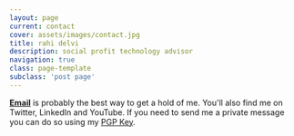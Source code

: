 ```yaml
---
layout: page
current: contact
cover: assets/images/contact.jpg
title: rahi delvi
description: social profit technology advisor
navigation: true
class: page-template
subclass: 'post page'
---
```


<a href="mailto:rahi@socialprofit.us?subject=Question"><strong>Email</strong></a> is probably the best way to get a hold of me. You'll also find me on Twitter, LinkedIn and YouTube. If you need to send me a private message you can do so using my [PGP Key](https://keybase.io/rahi).
